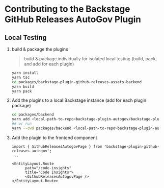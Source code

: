 # Contributing to the Backstage GitHub Releases AutoGov Plugin

## Local Testing

1. build & package the plugins

   > build & package individually for isolated local testing (build, pack, and add for each plugin)

   ```zsh
   yarn install
   yarn tsc
   cd packages/backstage-plugin-github-releases-assets-backend
   yarn build
   yarn pack
   ```

1. Add the plugins to a local Backstage instance (add for each plugin package)

   ```zsh
   cd packages/backend
   yarn add <local-path-to-repo>backstage-plugin-autogov/backstage-plugin-github-releases-autogov/liatrio-backstage-plugin-github-releases-assets-backend/package.tgz
   ## or run
   yarn --cwd packages/backend <local-path-to-repo>backstage-plugin-autogov/backstage-plugin-github-releases-autogov/liatrio-backstage-plugin-github-releases-assets-backend/package.tgz
   ```

1. Add the plugin to the frontend component

   ```packages/app/src/components/catalog/EntityPage.tsx
   import { GithubReleasesAutogovPage } from 'backstage-plugin-github-releases-autogov';
   ...

   <EntityLayout.Route
         path="/code-insights"
         title="Code Insights">
         <GithubReleasesAutogovPage />
   </EntityLayout.Route>
   ```
